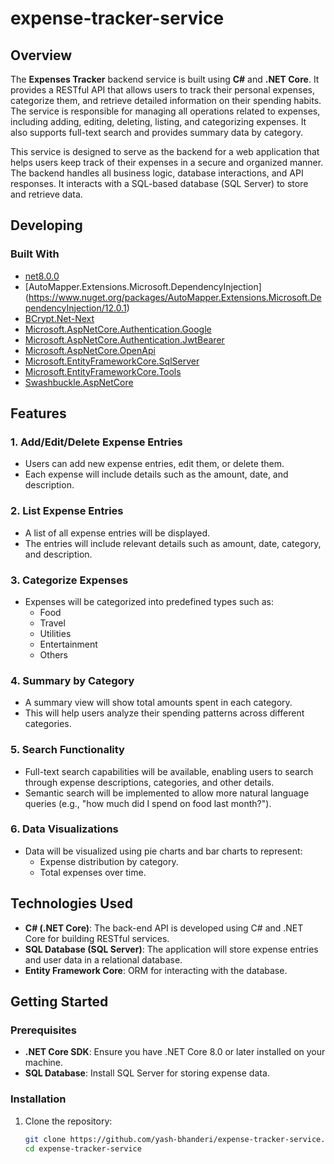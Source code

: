 # expense-tracker-service

## Overview

The **Expenses Tracker** backend service is built using **C#** and **.NET Core**. It provides a RESTful API that allows users to track their personal expenses, categorize them, and retrieve detailed information on their spending habits. The service is responsible for managing all operations related to expenses, including adding, editing, deleting, listing, and categorizing expenses. It also supports full-text search and provides summary data by category.

This service is designed to serve as the backend for a web application that helps users keep track of their expenses in a secure and organized manner. The backend handles all business logic, database interactions, and API responses. It interacts with a SQL-based database (SQL Server) to store and retrieve data.


## Developing

### Built With 

* [net8.0.0](https://dotnet.microsoft.com/download/dotnet/8.0)
* [AutoMapper.Extensions.Microsoft.DependencyInjection] (https://www.nuget.org/packages/AutoMapper.Extensions.Microsoft.DependencyInjection/12.0.1)
* [BCrypt.Net-Next](https://www.nuget.org/packages/BCrypt.Net-Next/4.0.3)
* [Microsoft.AspNetCore.Authentication.Google](https://www.nuget.org/packages/Microsoft.AspNetCore.Authentication.Google/8.0.7)
* [Microsoft.AspNetCore.Authentication.JwtBearer](https://www.nuget.org/packages/Microsoft.AspNetCore.Authentication.JwtBearer/8.0.4)
* [Microsoft.AspNetCore.OpenApi](https://www.nuget.org/packages/Microsoft.AspNetCore.OpenApi/8.0.11)
* [Microsoft.EntityFrameworkCore.SqlServer](https://www.nuget.org/packages/Microsoft.EntityFrameworkCore.SqlServer/9.0.0)
* [Microsoft.EntityFrameworkCore.Tools](https://www.nuget.org/packages/Microsoft.EntityFrameworkCore.Tools/9.0.0)
* [Swashbuckle.AspNetCore](https://www.nuget.org/packages/Swashbuckle.AspNetCore/6.6.2)

## Features

### 1. Add/Edit/Delete Expense Entries
- Users can add new expense entries, edit them, or delete them.
- Each expense will include details such as the amount, date, and description.

### 2. List Expense Entries
- A list of all expense entries will be displayed.
- The entries will include relevant details such as amount, date, category, and description.

### 3. Categorize Expenses
- Expenses will be categorized into predefined types such as:
  - Food
  - Travel
  - Utilities
  - Entertainment 
  - Others

### 4. Summary by Category
- A summary view will show total amounts spent in each category.
- This will help users analyze their spending patterns across different categories.

### 5. Search Functionality
- Full-text search capabilities will be available, enabling users to search through expense descriptions, categories, and other details.
- Semantic search will be implemented to allow more natural language queries (e.g., "how much did I spend on food last month?").

### 6. Data Visualizations
- Data will be visualized using pie charts and bar charts to represent:
  - Expense distribution by category.
  - Total expenses over time.

## Technologies Used

- **C# (.NET Core)**: The back-end API is developed using C# and .NET Core for building RESTful services.
- **SQL Database (SQL Server)**: The application will store expense entries and user data in a relational database.
- **Entity Framework Core**: ORM for interacting with the database.

## Getting Started

### Prerequisites

- **.NET Core SDK**: Ensure you have .NET Core 8.0 or later installed on your machine.
- **SQL Database**: Install SQL Server for storing expense data.

### Installation

1. Clone the repository:
   ```bash
   git clone https://github.com/yash-bhanderi/expense-tracker-service.git
   cd expense-tracker-service